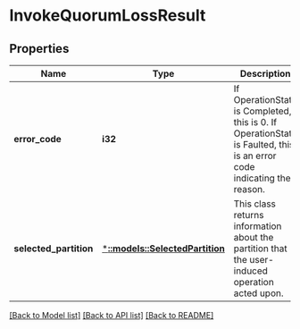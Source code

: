 # InvokeQuorumLossResult

## Properties
Name | Type | Description | Notes
------------ | ------------- | ------------- | -------------
**error_code** | **i32** | If OperationState is Completed, this is 0.  If OperationState is Faulted, this is an error code indicating the reason. | [optional] [default to null]
**selected_partition** | [***::models::SelectedPartition**](SelectedPartition.md) | This class returns information about the partition that the user-induced operation acted upon. | [optional] [default to null]

[[Back to Model list]](../README.md#documentation-for-models) [[Back to API list]](../README.md#documentation-for-api-endpoints) [[Back to README]](../README.md)


